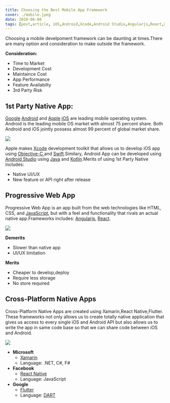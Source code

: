 ```yaml
---
title: Choosing the Best Mobile App Framework
cover: ./mobile.jpeg
date: 2020-06-08 
tags: [post,article, iOS,Android,Xcode,Android Studio,Angularjs,React,Xamarin,React native,Flutter]
---
```


Choosing a mobile develpoment framework can be daunting at times.There are many option and consideration to make outside the framework.

**Consideration:**
- Time to Market
- Development Cost
- Maintaince Cost
- App Performance
- Feature Availabilty
- 3rd Party Risk

<h2>1st Party Native App:</h2>

[Google](https://www.google.com/) [Android](https://www.android.com/) and [Apple](https://www.apple.com/) [iOS](https://developer.apple.com/ios/) are leading mobile operating system. Android is the leading mobile OS market with almost 75 percent share. Both Android and iOS jointly possess almost 99 percent of global market share.

![](/1native.png)

Apple makes [Xcode](https://developer.apple.com/xcode/) development toolkit that allows us to develop iOS app using [ Objective-C
](https://developer.apple.com/library/archive/documentation/Cocoa/Conceptual/ProgrammingWithObjectiveC/Introduction/Introduction.html) and [Swift](https://developer.apple.com/swift/).Similary, Android App can be developed using [Android Studio](https://developer.android.com/studio) using [Java](https://www.java.com/en/) and [Kotlin](https://kotlinlang.org/).Merits of using 1st Party Native includes:

- Native UI/UX
- New feature or API right after release

<h2>Progressive Web App</h2>

Progressive Web App is an app built from the web technologies like HTML, CSS, and [JavaScript](https://www.javascript.com/), but with a feel and functionality that rivals an actual native app.Frameworks includes: [Angularjs](https://angularjs.org/), [React](https://reactjs.org/).

![](/2frame.png)

**Demerits**
- Slower than native app
- UI/UX limitation

**Merits**
- Cheaper to develop,deploy
- Require less storage
- No store required

<h2>Cross-Platform Native Apps</h2>

Cross-Platform Native Apps are created using Xamarin,React Native,Flutter. These frameworks not only allows us to create totally native application that gives us access to every single iOS and Android API but also allows us to write the app in same code base so that we can share code between iOS and Android.

![](/3cross.png)


- **Microsoft**
    - [Xamarin](https://dotnet.microsoft.com/apps/xamarin/)
    - Language: .NET, C#, F#
- **Facebook**
    - [React Native](https://reactnative.dev/)    
    - Language: JavaScript
- **Google**
    - [Flutter](https://flutter.dev/)
    - Language: [DART](https://dart.dev/)    



